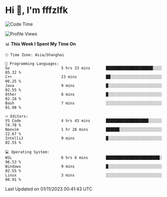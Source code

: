 # Hi 👋, I'm fffzlfk

<!--START_SECTION:waka-->
![Code Time](http://img.shields.io/badge/Code%20Time-537%20hrs%2028%20mins-blue)

![Profile Views](http://img.shields.io/badge/Profile%20Views-0-blue)

📊 **This Week I Spent My Time On** 

```text
🕑︎ Time Zone: Asia/Shanghai

💬 Programming Languages: 
Go                       5 hrs 23 mins       █████████████████████░░░░   85.32 % 
C++                      23 mins             ██░░░░░░░░░░░░░░░░░░░░░░░   06.25 % 
Java                     9 mins              █░░░░░░░░░░░░░░░░░░░░░░░░   02.55 % 
Other                    8 mins              █░░░░░░░░░░░░░░░░░░░░░░░░   02.18 % 
Bash                     7 mins              ░░░░░░░░░░░░░░░░░░░░░░░░░   01.98 % 

🔥 Editors: 
VS Code                  4 hrs 43 mins       ███████████████████░░░░░░   74.78 % 
Neovim                   1 hr 26 mins        ██████░░░░░░░░░░░░░░░░░░░   22.67 % 
IntelliJ                 9 mins              █░░░░░░░░░░░░░░░░░░░░░░░░   02.55 % 

💻 Operating System: 
WSL                      6 hrs 6 mins        ████████████████████████░   96.53 % 
Windows                  9 mins              █░░░░░░░░░░░░░░░░░░░░░░░░   02.55 % 
Linux                    3 mins              ░░░░░░░░░░░░░░░░░░░░░░░░░   00.91 % 
```


 Last Updated on 01/11/2023 00:41:43 UTC
<!--END_SECTION:waka-->
